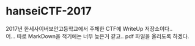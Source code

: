 # hanseiCTF-2017
2017년 한세사이버보안고등학교에서 주체한 CTF에 WriteUp 저장소이다.. <br/>
어... 따로 MarkDown을 적기에는 너무 늦은거 같고.. pdf 파일을 올리도록 하겠다. 
